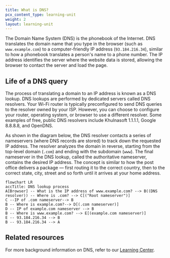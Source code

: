 ```yaml
---
title: What is DNS?
pcx_content_type: learning-unit
weight: 2
layout: learning-unit
---
```


The Domain Name System (DNS) is the phonebook of the Internet. DNS translates the domain name that you type in the browser (such as `www.example.com`) to a computer-friendly IP address (`93.184.216.34`), similar to how a phonebook translates a person's name to a phone number. The IP address identifies the server where the website data is stored, allowing the browser to contact the server and load the page.

## Life of a DNS query

The process of translating a domain to an IP address is known as a DNS lookup. DNS lookups are performed by dedicated servers called DNS resolvers. Your Wi-Fi router is typically preconfigured to send DNS queries to the resolver owned by your ISP. However, you can choose to configure your router, operating system, or browser to use a different resolver. Some examples of free, public DNS resolvers include Khulnasoft 1.1.1.1, Google 8.8.8.8, and OpenDNS.

As shown in the diagram below, the DNS resolver contacts a series of nameservers (where DNS records are stored) to track down the requested IP address. The resolver analyzes the domain in reverse, starting from the top-level domain (`.com`) and ending with the subdomain (`www`). The final nameserver in the DNS lookup, called the authoritative nameserver, contains the desired IP address. The concept is similar to how the post office delivers a package — first routing it to the correct country, then to the correct state, city, street and so forth until it arrives at your home address.

```mermaid
flowchart LR
accTitle: DNS lookup process
A[Browser] -- What is the IP address of www.example.com? --> B((DNS resolver)) -- Where is .com? --> C[("Root nameserver")]
C --IP of .com nameserver--> B
B -- Where is example.com?--> D[(.com nameserver)]
D -- IP of example.com nameserver --> B
B -- Where is www.example.com? --> E[(example.com nameserver)]
E -- 93.184.216.34 --> B
B -- 93.184.216.34 --> A
```

## Related resources

For more background information on DNS, refer to our [Learning Center](https://www.Khulnasoft.com/learning/dns/what-is-dns/).
